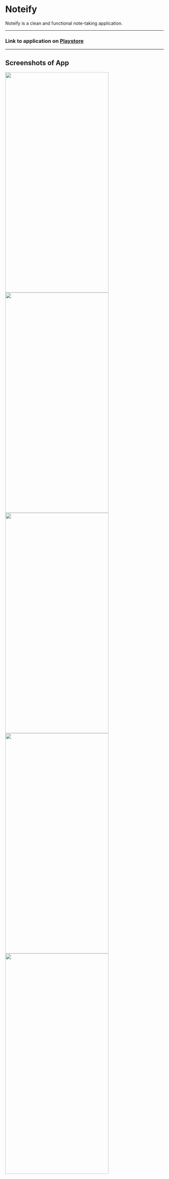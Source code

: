 # Noteify
Noteify is a clean and functional note-taking application.

________________________
### Link to application on [Playstore](https://play.google.com/store/apps/details?id=com.judahben149.note)
-------------------

## Screenshots of App
<img src="https://user-images.githubusercontent.com/71103838/150988745-84e714eb-c2c4-4977-bde2-52ca1fa0b816.png" height="700" width="328">

<img src="https://user-images.githubusercontent.com/71103838/150989209-4930c2c5-cb36-483e-9f4f-165e65e52a9a.png" height="700" width="328">

<img src="https://user-images.githubusercontent.com/71103838/150989237-b1969a86-cf3b-43d9-bd0b-417c1aa0ca24.png" height="700" width="328">

<img src="https://user-images.githubusercontent.com/71103838/150989366-459a174c-08ab-485d-8372-99820280ea36.png" height="700" width="328">

<img src="https://user-images.githubusercontent.com/71103838/150989254-f7b62258-9c80-4b0a-b27b-4c7fe52290cb.png" height="700" width="328">
